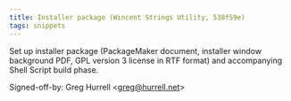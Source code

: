 ```yaml
---
title: Installer package (Wincent Strings Utility, 538f59e)
tags: snippets
---
```


Set up installer package (PackageMaker document, installer window background PDF, GPL version 3 license in RTF format) and accompanying Shell Script build phase.

Signed-off-by: Greg Hurrell &lt;greg@hurrell.net&gt;
